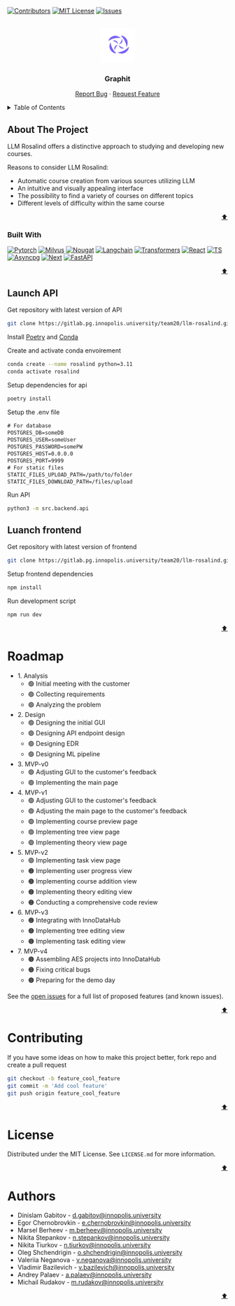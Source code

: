 <a id="readme-top"></a>

<!-- PROJECT SHIELDS -->
[![Contributors][contributors-shield]][contributors-url]
[![MIT License][license-shield]][license-url]
[![Issues][issues-shield]][issues-url]

<!-- PROJECT LOGO -->
<br />
<div align="center">
  <a href="https://gitlab.pg.innopolis.university/team20/llm-rosalind">
    <img src="images/logo.jfif" alt="Logo" width="80" height="80">
  </a>

<h3 align="center">Graphit</h3>

  <p align="center">
    <a href="https://gitlab.pg.innopolis.university/team20/llm-rosalind/issues">Report Bug</a>
    ·
    <a href="https://gitlab.pg.innopolis.university/team20/llm-rosalind/issues">Request Feature</a>
  </p>
</div>

<!-- TABLE OF CONTENTS -->
<details>
  <summary>Table of Contents</summary>
  <ol>
    <li>
      <a href="#about-the-project">About The Project</a>
      <ul>
        <li><a href="#built-with">Built With</a></li>
      </ul>
    </li>
    <li>
      <a href="#getting-started">Getting Started</a>
      <ul>
        <li><a href="#run-api">Run API</a></li>
        <li><a href="#run-frontend">Run Frontend</a></li>
      </ul>
    </li>
    <li><a href="#roadmap">Roadmap</a></li>
    <li><a href="#contributing">Contributing</a></li>
    <li><a href="#license">License</a></li>
    <li><a href="#contact">Contact</a></li>
    <li><a href="#acknowledgments">Acknowledgments</a></li>
  </ol>
</details>

<!-- ABOUT THE PROJECT -->
## About The Project


LLM Rosalind offers a distinctive approach to studying and developing new courses.

Reasons to consider LLM Rosalind:

- Automatic course creation from various sources utilizing LLM
- An intuitive and visually appealing interface
- The possibility to find a variety of courses on different topics
- Different levels of difficulty within the same course
<p align="right"><a href="#readme-top">⬆️</a></p>

### Built With

 [![Pytorch][Pytorch]][Pytorch-url]
 [![Milvus][Milvus]][Milvus-url]
 [![Nougat][Nougat]][Nougat-url]
 [![Langchain][Langchain]][Langchain-url]
 [![Transformers][Transformers]][Transformers-url]
 [![React][React]][React-url]
 [![TS][TS]][TS-url]
 [![Asyncpg][Asyncpg]][Asyncpg-url]
 [![Next][Next.js]][Next-url]
 [![FastAPI][FastAPI]][FastAPI-url]

<p align="right"><a href="#readme-top">⬆️</a></p>


## Launch API

Get repository with latest version of API
```sh
git clone https://gitlab.pg.innopolis.university/team20/llm-rosalind.git -b feature_refactor_backend
```
Install [Poetry](https://python-poetry.org/docs/) and [Conda](https://conda.io/projects/conda/en/latest/index.html)

Create and activate conda envoirement

```sh
conda create --name rosalind python=3.11
conda activate rosalind
```

Setup dependencies for api
```sh
poetry install
```
Setup the .env file
```
# For database
POSTGRES_DB=someDB
POSTGRES_USER=someUser
POSTGRES_PASSWORD=somePW
POSTGRES_HOST=0.0.0.0
POSTGRES_PORT=9999
# For static files
STATIC_FILES_UPLOAD_PATH=/path/to/folder
STATIC_FILES_DOWNLOAD_PATH=/files/upload
```
Run API
```sh
python3 -m src.backend.api
```
## Luanch frontend
Get repository with latest version of frontend
```sh
git clone https://gitlab.pg.innopolis.university/team20/llm-rosalind.git -b feature/main-page
```
Setup frontend dependencies
```sh
npm install
```
Run development script
```sh
npm run dev
```

<p align="right"><a href="#readme-top">⬆️</a></p>

<!-- ROADMAP -->
# Roadmap

<ul>

<li>
1. Analysis
  <ul>
  <li>🟢 Initial meeting with the customer</li>
  <li>🟢 Collecting requirements</li>
  <li>🟢 Analyzing the problem</li>
  </ul>
</li>  
<li>2. Design 
  <ul>
  <li>🟢 Designing the initial GUI</li>
  <li>🟢 Designing API endpoint design</li>
  <li>🟢 Designing EDR</li>
  <li>🟢 Designing ML pipeline</li>
  </ul>  
</li>
<li>3. MVP-v0 
 <ul>
 <li>🟢 Adjusting GUI to the customer's feedback</li>
 <li>🟢 Implementing the main page</li>
 </ul>
</li>
<li>4. MVP-v1 
 <ul>
 <li>🟢 Adjusting GUI to the customer's feedback</li>
 <li>🟢 Adjusting the main page to the customer's feedback</li>
 <li>🟢 Implementing course preview page</li>
 <li>🟢 Implementing tree view page</li>
 <li>🟢 Implementing theory view page</li>
 </ul>
</li>
<li>5. MVP-v2
 <ul>
 <li>🟢 Implementing task view page</li>
 <li>🟠 Implementing user progress view</li>
 <li>🟠 Implementing course addition view</li>
 <li>🟠 Implementing theory editing view</li>
 <li>🟠 Conducting a comprehensive code review</li>
 </ul>
</li>
<li>6. MVP-v3
 <ul>
 <li>🟠 Integrating with InnoDataHub</li>
 <li>🟠 Implementing tree editing view</li>
 <li>🟠 Implementing task editing view</li>
 </ul>
<li>7. MVP-v4 
 <ul>
 <li>🟠 Assembling AES projects into InnoDataHub</li>
 <li>🟠 Fixing critical bugs</li>
 <li>🟠 Preparing for the demo day</li>
 </ul>
</li>
</ul>

See the [open issues](https://gitlab.pg.innopolis.university/team20/llm-rosalind/-/issues) for a full list of proposed features (and known issues).

<p align="right"><a href="#readme-top">⬆️</a></p>

# Contributing

If you have some ideas on how to make this project better, fork repo and create a pull request

```sh
git checkout -b feature_cool_feature
git commit -m 'Add cool feature'
git push origin feature_cool_feature
```
<p align="right"><a href="#readme-top">⬆️</a></p>

<!-- LICENSE -->
# License

Distributed under the MIT License. See `LICENSE.md` for more information.

<p align="right"><a href="#readme-top">⬆️</a></p>

<!-- CONTACT -->
# Authors

* Dinislam Gabitov - d.gabitov@innopolis.university
* Egor Chernobrovkin - e.chernobrovkin@innopolis.university
* Marsel Berheev - m.berheev@innopolis.university
* Nikita Stepankov - n.stepankov@innopolis.university
* Nikita Tiurkov - n.tiurkov@innopolis.university
* Oleg Shchendrigin - o.shchendrigin@innopolis.university
* Valeriia Neganova - v.neganova@innopolis.university
* Vladimir Bazilevich - v.bazilevich@innopolis.university
* Andrey Palaev - a.palaev@innopolis.university
* Michail Rudakov - m.rudakov@innopolis.university

<p align="right"><a href="#readme-top">⬆️</a></p>

<!-- MARKDOWN LINKS & IMAGES -->
[product_screenshot]: images/llmrosalind.png
[license-url]: LICENSE.md
[license-shield]: https://img.shields.io/badge/License-MIT-blue?style=flat
[contributors-url]: https://gitlab.pg.innopolis.university/team20/llm-rosalind/-/graphs/feature_refactor_backend?ref_type=heads
[contributors-shield]: https://img.shields.io/badge/Contrbutors-10-green?style=flat&link=https%3A%2F%2Fgitlab.pg.innopolis.university%2Fteam20%2Fllm-rosalind
[issues-shield]: https://img.shields.io/badge/Issues-20-orange?style=flat
[issues-url]: https://gitlab.pg.innopolis.university/team20/llm-rosalind/-/issues
[python]: https://img.shields.io/badge/Python-3.12-blue?style=flat
[python-url]: https://www.youtube.com/watch?v=xvFZjo5PgG0

[Next.js]: https://img.shields.io/badge/Next.JS-%23000000?style=for-the-badge&logo=next.js
[Next-url]: https://nextjs.org/
[Postgres]: https://img.shields.io/badge/PostgreSQL-316192?style=for-the-badge&logo=postgresql&logoColor=white
[Postgres-url]: https://www.postgresql.org
[FastAPI]: https://img.shields.io/badge/FastAPI-%23FFFFFF?style=for-the-badge&logo=fastapi
[FastAPI-url]: https://fastapi.tiangolo.com
[Age]: https://img.shields.io/badge/Apache_AGE-%236d1fdd?style=for-the-badge&logo=apache
[Age-url]: https://age.apache.org
[Asyncpg]: https://img.shields.io/badge/AsyncPG-%234169E1?style=for-the-badge&logo=postgresql&logoColor=%23FFFFFF
[Asyncpg-url]: https://github.com/MagicStack/asyncpg
[TS]: https://img.shields.io/badge/TypeScript-%233178C6?style=for-the-badge&logo=typescript&logoColor=%23FFFFFF
[TS-url]: https://www.typescriptlang.org
[React]: https://img.shields.io/badge/React-%232361DAFB?style=for-the-badge&logo=react&logoColor=white
[React-url]: https://react.dev
[Transformers]: https://img.shields.io/badge/Transformers-%23FFD21E?style=for-the-badge&logo=huggingface&logoColor=%23000000
[Transformers-url]: https://huggingface.co/docs/transformers/index
[Langchain]: https://img.shields.io/badge/LangChain-%231C3C3C?style=for-the-badge&logo=langchain&logoColor=%23FFFFFF
[Langchain-url]: https://python.langchain.com/v0.2/docs/introduction/
[Nougat]: https://img.shields.io/badge/Nougat-%230467DF?style=for-the-badge&logo=meta&logoColor=%23FFFFFF
[Nougat-url]: https://github.com/facebookresearch/nougat
[Milvus]: https://img.shields.io/badge/Milvus-%2300A1EA?style=for-the-badge&logo=milvus&logoColor=%23FFFFFF
[Milvus-url]: https://milvus.io
[Pytorch]: https://img.shields.io/badge/PyTorch-%23EE4C2C?style=for-the-badge&logo=pytorch&logoColor=%23FFFFFF
[Pytorch-url]: https://pytorch.org

